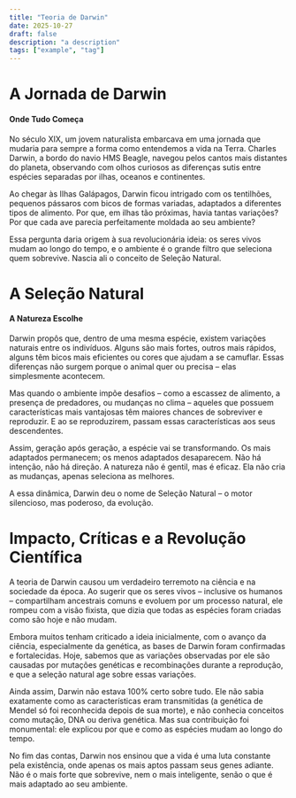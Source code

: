 ```yaml
---
title: "Teoria de Darwin"
date: 2025-10-27
draft: false
description: "a description"
tags: ["example", "tag"]
---
```

# A Jornada de Darwin
#### Onde Tudo Começa

No século XIX, um jovem naturalista embarcava em uma jornada que mudaria para sempre a forma como entendemos a vida na Terra. Charles Darwin, a bordo do navio HMS Beagle, navegou pelos cantos mais distantes do planeta, observando com olhos curiosos as diferenças sutis entre espécies separadas por ilhas, oceanos e continentes.

Ao chegar às Ilhas Galápagos, Darwin ficou intrigado com os tentilhões, pequenos pássaros com bicos de formas variadas, adaptados a diferentes tipos de alimento. Por que, em ilhas tão próximas, havia tantas variações? Por que cada ave parecia perfeitamente moldada ao seu ambiente?

Essa pergunta daria origem à sua revolucionária ideia: os seres vivos mudam ao longo do tempo, e o ambiente é o grande filtro que seleciona quem sobrevive. Nascia ali o conceito de Seleção Natural.

# A Seleção Natural 
#### A Natureza Escolhe

Darwin propôs que, dentro de uma mesma espécie, existem variações naturais entre os indivíduos. Alguns são mais fortes, outros mais rápidos, alguns têm bicos mais eficientes ou cores que ajudam a se camuflar. Essas diferenças não surgem porque o animal quer ou precisa – elas simplesmente acontecem.

Mas quando o ambiente impõe desafios – como a escassez de alimento, a presença de predadores, ou mudanças no clima – aqueles que possuem características mais vantajosas têm maiores chances de sobreviver e reproduzir. E ao se reproduzirem, passam essas características aos seus descendentes.

Assim, geração após geração, a espécie vai se transformando. Os mais adaptados permanecem; os menos adaptados desaparecem. Não há intenção, não há direção. A natureza não é gentil, mas é eficaz. Ela não cria as mudanças, apenas seleciona as melhores.

A essa dinâmica, Darwin deu o nome de Seleção Natural – o motor silencioso, mas poderoso, da evolução.

# Impacto, Críticas e a Revolução Científica
A teoria de Darwin causou um verdadeiro terremoto na ciência e na sociedade da época. Ao sugerir que os seres vivos – inclusive os humanos – compartilham ancestrais comuns e evoluem por um processo natural, ele rompeu com a visão fixista, que dizia que todas as espécies foram criadas como são hoje e não mudam.

Embora muitos tenham criticado a ideia inicialmente, com o avanço da ciência, especialmente da genética, as bases de Darwin foram confirmadas e fortalecidas. Hoje, sabemos que as variações observadas por ele são causadas por mutações genéticas e recombinações durante a reprodução, e que a seleção natural age sobre essas variações.

Ainda assim, Darwin não estava 100% certo sobre tudo. Ele não sabia exatamente como as características eram transmitidas (a genética de Mendel só foi reconhecida depois de sua morte), e não conhecia conceitos como mutação, DNA ou deriva genética. Mas sua contribuição foi monumental: ele explicou por que e como as espécies mudam ao longo do tempo.

No fim das contas, Darwin nos ensinou que a vida é uma luta constante pela existência, onde apenas os mais aptos passam seus genes adiante. Não é o mais forte que sobrevive, nem o mais inteligente, senão o que é mais adaptado ao seu ambiente.

